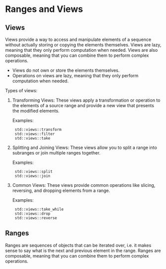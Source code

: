# Ranges and Views

## Views
Views provide a way to access and manipulate elements of a sequence without actually storing or copying the elements themselves. Views are lazy, meaning that they only perform computation when needed. Views are also composable, meaning that you can combine them to perform complex operations.

* Views do not own or store the elements themselves.
* Operations on views are lazy, meaning that they only perform computation when needed.

Types of views:

1. Transforming Views: These views apply a transformation or operation to the elements of a source range and provide a new view that presents the modified elements.

    Examples:

        std::views::transform
        std::views::filter
        std::views::take

2. Splitting and Joining Views: These views allow you to split a range into subranges or join multiple ranges together.

    Examples:

        std::views::split
        std::views::join
3. Common Views: These views provide common operations like slicing, reversing, and dropping elements from a range.

    Examples:

        std::views::take_while
        std::views::drop
        std::views::reverse

## Ranges
Ranges are sequences of objects that can be iterated over, i.e.
it makes sense to say what is the next and previous element in the range. Ranges are composable, meaning that you can combine them to perform complex operations.